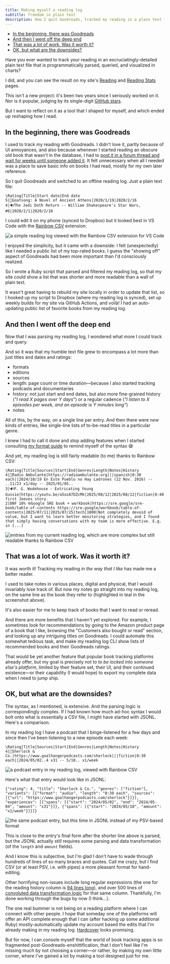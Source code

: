 ```yaml
---
title: Making myself a reading log
subtitle: freedom in plain text
description: How I quit Goodreads, tracked my reading in a plain text file, made a Ruby gem to parse and query it, and learned how to be a better reader along the way.
---
```


- [In the beginning, there was Goodreads](#in-the-beginning-there-was-goodreads)
- [And then I went off the deep end](#and-then-i-went-off-the-deep-end)
- [That was a lot of work. Was it worth it?](#that-was-a-lot-of-work-was-it-worth-it)
- [OK, but what are the downsides?](#ok-but-what-are-the-downsides)

Have you ever wanted to track your reading in an excruciatingly-detailed plain text file that is programmatically parsed, queried, and visualized in charts?

I did, and you can see the result on my site's [Reading](/reading) and [Reading Stats](/reading-stats) pages.

This isn't a new project: it's been two years since I seriously worked on it. Nor is it popular, judging by its single-digit [GitHub stars](https://github.com/fpsvogel/reading).

But I want to reflect on it as a tool that I shaped for myself, and which ended up reshaping how I read.

## In the beginning, there was Goodreads

I used to track my reading with Goodreads. I didn't love it, partly because of UI annoyances, and also because whenever I started reading an obscure old book that wasn't in the database, I had to [post it in a forum thread and wait for weeks until someone added it](https://help.goodreads.com/s/question/0D58V00006itkBzSAI/adding-a-new-book). It felt unnecessary when all I needed was a place to save basic info on books I had read, mostly for my own later reference.

So I quit Goodreads and switched to an offline reading log. Just a plain text file:

```
\Rating|Title|Start date|End date
5|📕Goatsong: A Novel of Ancient Athens|2020/1/19|2020/2/16
4|🔊The Jedi Doth Return -- William Shakespeare's Star Wars, #6|2020/2/1|2020/2/10
```

I could edit it on my phone (synced to Dropbox) but it looked best in VS Code with the [Rainbow CSV](https://marketplace.visualstudio.com/items?itemName=mechatroner.rainbow-csv) extension:

![a simple reading log viewed with the Rainbow CSV extension for VS Code](/images/reading-log-simple.png)

I enjoyed the simplicity, but it came with a downside: I felt (unexpectedly) like I needed a public list of my top-rated books. I guess the "showing off" aspect of Goodreads had been more important than I'd consciously realized.

So I wrote a Ruby script that parsed and filtered my reading log, so that my site could show a list that was shorter and more readable than a wall of plain text.

It wasn't great having to rebuild my site locally in order to update that list, so I hooked up my script to Dropbox (where my reading log is synced), set up weekly builds for my site via GitHub Actions, and voilà! I had an auto-updating public list of favorite books from my reading log.

## And then I went off the deep end

Now that I was parsing my reading log, I wondered what more I could track and query.

And so it was that my humble text file grew to encompass a lot more than just titles and dates and ratings:

- formats
- editions
- sources
- length: page count or time duration—because I also started tracking podcasts and documentaries
- history: not just start and end dates, but also more fine-grained history (*"I read X pages over Y days*") or a regular cadence (*"I listen to X episodes per week, and an episode is Y minutes long"*)
- notes

All of this, by the way, on a single line per entry. And then there were *new* kinds of entries, like single-line lists of to-be-read titles in a particular genre.

I knew I had to call it done and stop adding features when I started consulting [my format guide](https://github.com/fpsvogel/reading/blob/main/doc/csv-format.md) to remind myself of the syntax 😅

And yet, my reading log is still fairly readable (to me) thanks to Rainbow CSV:

```
\Rating|Title|Sources|Start|End|Genres|Length|Notes|History
4|🎤Radio Ambulante|https://radioambulante.org|||spanish|0:30 each||2024/10/19 En Este Pueblo no Hay Ladrones (22 Nov. 2016) -- ..11/23 x1/day -- 2025/01/05..
3|🔊P. G. Wodehouse - Extricating Young Gussie|https://youtu.be/a5ozA7DZcMk|2025/08/12|2025/08/12|fiction|0:40|The first Jeeves story.
2|DNF 10% 🌐Google SRE book + workbook|https://sre.google/sre-book/table-of-contents https://sre.google/workbook/table-of-contents|2025/07/11|2025/07/25|tech|1000|Not completely devoid of value, but I want to learn better monitoring strategies, and I found that simply having conversations with my team is more effective. E.g. in [...]
```

![entries from my current reading log, which are more complex but still readable thanks to Rainbow CSV](/images/reading-log-complex.png)

## That was a lot of work. Was it worth it?

It was worth it! Tracking my reading *in the way that I like* has made me a better reader.

I used to take notes in various places, digital and physical, that I would invariably lose track of. But now my notes go straight into my reading log, on the same line as the book they refer to (highlighted in teal in the screenshot above).

It's also easier for me to keep track of books that I want to read or reread.

And there are more benefits that I haven't yet explored. For example, I sometimes look for recommendations by going to the Amazon product page of a book that I like, browsing the "Customers also bought or read" section, and looking up any intriguing titles on Goodreads. I could automate this somewhat tedious task, and make my reading log CLI show lists of recommended books and their Goodreads ratings.

That would be yet another feature that popular book tracking platforms already offer, but my goal is precisely *not to to be locked into someone else's platform*, limited by their feature set, their UI, and their continued existence—or their capability (I would hope) to export my complete data when I need to jump ship.

## OK, but what are the downsides?

The syntax, as I mentioned, is extensive. And the parsing logic is correspondingly complex. If I had known how much ad-hoc syntax I would bolt onto what is essentially a CSV file, I might have started with JSONL. Here's a comparison.

In my reading log I have a podcast that I binge-listened for a few days and since then I've been listening to a new episode each week:

```
\Rating|Title|Sources|Start|End|Genres|Length|Notes|History
4|🎤Sherlock & Co.|https://www.goalhangerpodcasts.com/sherlock|||fiction|0:30 each||2024/05/02..4 x31 -- 5/18.. x1/week
```

![a podcast entry in my reading log, viewed with Rainbow CSV](/images/reading-log-psv.png)

Here's what that entry would look like in JSONL:

```
{"rating": 4, "title": "Sherlock & Co.", "genres": ["fiction"], "variants": [{"format": "audio", "length": "0:30 each", "sources": [{"url": "https://www.goalhangerpodcasts.com/sherlock"}]}], "experiences": [{"spans": [{"start": "2024/05/02", "end": "2024/05-04", "amount": "x31"}]}, {"spans": [{"start": "2024/05/18", "amount": "x1/week"}]}]}
```

![the same podcast entry, but this time in JSONL instead of my PSV-based format](/images/reading-log-jsonl.png)

This is close to the entry's final form after the shorter line above is parsed, but the JSONL actually *still* requires some parsing and data transformation (of the `length` and `amount` fields).

And I know this is subjective, but I'm glad I don't have to wade through hundreds of lines of so many braces and quotes. Call me crazy, but I find CSV (or at least PSV, i.e. with pipes) a more pleasant format for hand-editing.

Other horrifying non-issues include long regular expressions (the one for the reading history column is [94 lines long](https://github.com/fpsvogel/reading/blob/65956e74a777b8e8e4d24406e78b6440e32503e7/lib/reading/parsing/rows/regular_columns/history.rb#L36-L139)), and over 500 lines of [convoluted data transformation logic](https://github.com/fpsvogel/reading/blob/65956e74a777b8e8e4d24406e78b6440e32503e7/lib/reading/parsing/attributes/experiences/history_transformer.rb#L3-L4) for that same column. Thankfully, I'm done working through the bugs by now (I think…).

The one real bummer is not being on a reading platform where I can connect with other people. I hope that someday one of the platforms will offer an API complete enough that I can (after hacking up some additional Ruby) mostly-automatically update my account based the edits that I'm already making in my reading log. [Hardcover](https://hardcover.app/) looks promising.

But for now, I can console myself that the world of book tracking apps is so fragmented post-Goodreads-enshittification, that I don't feel like I'm missing much by not choosing a corner—or rather, by making my own little corner, where I've gained a lot by making a tool designed just for me.
